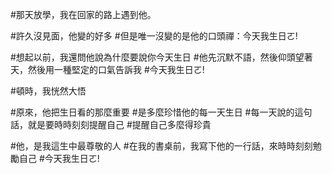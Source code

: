 #那天放學，我在回家的路上遇到他。

#許久沒見面，他變的好多
#但是唯一沒變的是他的口頭禪：今天我生日ㄛ!

#想起以前，我還問他說為什麼要說你今天生日
#他先沉默不語，然後仰頭望著天，然後用一種堅定的口氣告訴我
#今天我生日ㄛ!

#頓時，我恍然大悟

#原來，他把生日看的那麼重要
#是多麼珍惜他的每一天生日
#每一天說的這句話，就是要時時刻刻提醒自己
#提醒自己多麼得珍貴

#他，是我這生中最尊敬的人
#在我的書桌前，我寫下他的一行話，來時時刻刻勉勵自己
#今天我生日ㄛ!